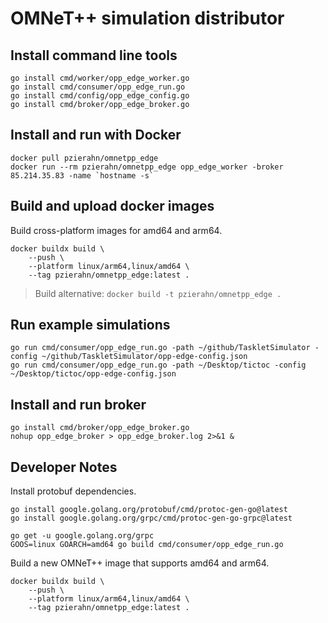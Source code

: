 # OMNeT++ simulation distributor

## Install command line tools

```shell
go install cmd/worker/opp_edge_worker.go
go install cmd/consumer/opp_edge_run.go
go install cmd/config/opp_edge_config.go
go install cmd/broker/opp_edge_broker.go
```

## Install and run with Docker

```shell
docker pull pzierahn/omnetpp_edge
docker run --rm pzierahn/omnetpp_edge opp_edge_worker -broker 85.214.35.83 -name `hostname -s`
```

## Build and upload docker images

Build cross-platform images for amd64 and arm64.

```shell
docker buildx build \
    --push \
    --platform linux/arm64,linux/amd64 \
    --tag pzierahn/omnetpp_edge:latest .
```

> Build alternative: ```docker build -t pzierahn/omnetpp_edge .```

## Run example simulations

```shell
go run cmd/consumer/opp_edge_run.go -path ~/github/TaskletSimulator -config ~/github/TaskletSimulator/opp-edge-config.json
go run cmd/consumer/opp_edge_run.go -path ~/Desktop/tictoc -config ~/Desktop/tictoc/opp-edge-config.json
```

## Install and run broker

```shell
go install cmd/broker/opp_edge_broker.go
nohup opp_edge_broker > opp_edge_broker.log 2>&1 &
```

## Developer Notes

Install protobuf dependencies.

```shell
go install google.golang.org/protobuf/cmd/protoc-gen-go@latest
go install google.golang.org/grpc/cmd/protoc-gen-go-grpc@latest

go get -u google.golang.org/grpc
GOOS=linux GOARCH=amd64 go build cmd/consumer/opp_edge_run.go
```

Build a new OMNeT++ image that supports amd64 and arm64.

```shell
docker buildx build \
    --push \
    --platform linux/arm64,linux/amd64 \
    --tag pzierahn/omnetpp_edge:latest .
```
